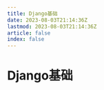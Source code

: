 ```yaml
---
title: Django基础
date: 2023-08-03T21:14:36Z
lastmod: 2023-08-03T21:14:36Z
article: false
index: false
---
```


# Django基础

　　‍
